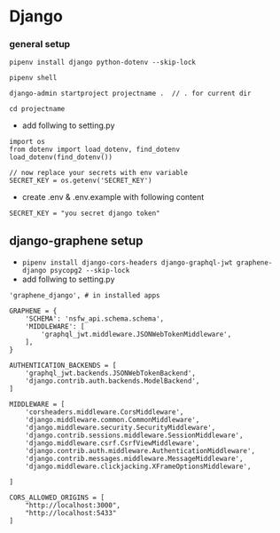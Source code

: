 # Django

### general setup
```
pipenv install django python-dotenv --skip-lock

pipenv shell

django-admin startproject projectname .  // . for current dir

cd projectname
```
- add follwing to setting.py
```
import os
from dotenv import load_dotenv, find_dotenv
load_dotenv(find_dotenv())

// now replace your secrets with env variable
SECRET_KEY = os.getenv('SECRET_KEY')
```
- create .env & .env.example with following content
``` 
SECRET_KEY = "you secret django token" 
```

## django-graphene setup
- `pipenv install django-cors-headers django-graphql-jwt graphene-django psycopg2 --skip-lock` 
- add follwing to setting.py
```
'graphene_django', # in installed apps

GRAPHENE = {
    'SCHEMA': 'nsfw_api.schema.schema',
    'MIDDLEWARE': [
        'graphql_jwt.middleware.JSONWebTokenMiddleware',
    ],
}  

AUTHENTICATION_BACKENDS = [
    'graphql_jwt.backends.JSONWebTokenBackend',
    'django.contrib.auth.backends.ModelBackend',
]

MIDDLEWARE = [
    'corsheaders.middleware.CorsMiddleware',
    'django.middleware.common.CommonMiddleware',
    'django.middleware.security.SecurityMiddleware',
    'django.contrib.sessions.middleware.SessionMiddleware',
    'django.middleware.csrf.CsrfViewMiddleware',
    'django.contrib.auth.middleware.AuthenticationMiddleware',
    'django.contrib.messages.middleware.MessageMiddleware',
    'django.middleware.clickjacking.XFrameOptionsMiddleware',

]

CORS_ALLOWED_ORIGINS = [
    "http://localhost:3000",
    "http://localhost:5433"
]
```

